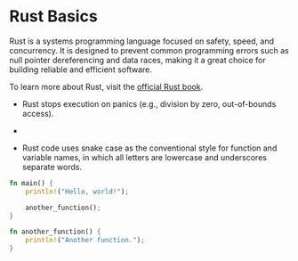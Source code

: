 # Rust Basics

Rust is a systems programming language focused on safety, speed, and concurrency. It is designed to prevent common programming errors such as null pointer dereferencing and data races, making it a great choice for building reliable and efficient software.

To learn more about Rust, visit the [official Rust book](https://doc.rust-lang.org/book/title-page.html).

* Rust stops execution on panics (e.g., division by zero, out-of-bounds access).

* 

* Rust code uses snake case as the conventional style for function and variable names, in which all letters are lowercase and underscores separate words. 

```rs
fn main() {
    println!("Hello, world!");

    another_function();
}

fn another_function() {
    println!("Another function.");
}
```